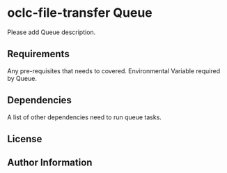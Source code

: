 oclc-file-transfer Queue
======================

Please add Queue description.

Requirements
------------

Any pre-requisites that needs to covered. Environmental Variable required by Queue.

Dependencies
------------

A list of other dependencies need to run queue tasks.


License
-------


Author Information
------------------
